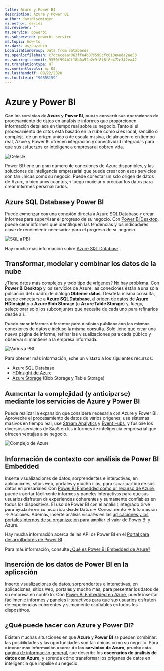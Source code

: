 ```yaml
---
title: Azure y Power BI
description: Azure y Power BI
author: davidiseminger
ms.author: davidi
ms.reviewer: ''
ms.service: powerbi
ms.subservice: powerbi-service
ms.topic: how-to
ms.date: 05/08/2019
LocalizationGroup: Data from databases
ms.openlocfilehash: c7dceceaaf063ffe4b379595cfc010e4eda2ae53
ms.sourcegitcommit: 9350f994b7f18b0a52a2e9f8f8f8e472c342ea42
ms.translationtype: HT
ms.contentlocale: es-ES
ms.lasthandoff: 09/22/2020
ms.locfileid: "90858159"
---
```

# <a name="azure-and-power-bi"></a>Azure y Power BI

Con los servicios de **Azure** y **Power BI**, puede convertir sus operaciones de procesamiento de datos en análisis e informes que proporcionen información detallada en tiempo real sobre su negocio. Tanto si el procesamiento de datos está basado en la nube como si es local, sencillo o complejo, de un origen único o de escala masiva, de almacén o en tiempo real, Azure y Power BI ofrecen integración y conectividad integradas para que sus esfuerzos en inteligencia empresarial cobren vida.

![Celeste](media/service-azure-and-power-bi/azure_1.png)

Power BI tiene un gran número de conexiones de Azure disponibles, y las soluciones de inteligencia empresarial que puede crear con esos servicios son tan únicas como su negocio. Puede conectar un solo origen de datos de Azure, o bien unos cuantos, y luego modelar y precisar los datos para crear informes personalizados.

## <a name="azure-sql-database-and-power-bi"></a>Azure SQL Database y Power BI

Puede comenzar con una conexión directa a Azure SQL Database y crear informes para supervisar el progreso de su negocio. Con [Power BI Desktop](../fundamentals/desktop-getting-started.md), puede crear informes que identifiquen las tendencias y los indicadores clave de rendimiento necesarios para el progreso de su negocio.

![SQL a PBI](media/service-azure-and-power-bi/azure_2_sqltopbi.png)

Hay mucha más información sobre [Azure SQL Database](https://azure.microsoft.com/services/sql-database/).

## <a name="transform-shape-and-merge-your-cloud-data"></a>Transformar, modelar y combinar los datos de la nube

¿Tiene datos más complejos y todo tipo de orígenes? No hay problema. Con **Power BI Desktop** y los servicios de Azure, las conexiones están a una sola pulsación del cuadro de diálogo **Obtener datos**. Desde la misma consulta, puede conectarse a **Azure SQL Database**, al origen de datos de **Azure HDInsight** y a **Azure Blob Storage** (o **Azure Table Storage**) y, luego, seleccionar solo los subconjuntos que necesite de cada uno para refinarlos desde allí.

Puede crear informes diferentes para distintos públicos con las mismas conexiones de datos e incluso la misma consulta. Solo tiene que crear una nueva página de informe, refinar las visualizaciones para cada público y observar si mantiene a la empresa informada.

![Varios a PBI](media/service-azure-and-power-bi/azure_3_multipletopbi.png)

Para obtener más información, eche un vistazo a los siguientes recursos:

* [Azure SQL Database](https://azure.microsoft.com/services/sql-database/)
* [HDInsight de Azure](https://azure.microsoft.com/services/hdinsight/)
* [Azure Storage](https://azure.microsoft.com/services/storage/) (Blob Storage y Table Storage)

## <a name="get-complex-and-ahead-using-azure-services-and-power-bi"></a>Aumentar la complejidad (y anticiparse) mediante los servicios de Azure y Power BI

Puede realizar la expansión que considere necesaria con Azure y Power BI. Aproveche el procesamiento de datos de varios orígenes, use sistemas masivos en tiempo real, use [Stream Analytics](https://azure.microsoft.com/services/stream-analytics/) y [Event Hubs](https://azure.microsoft.com/services/event-hubs/), y fusione los diversos servicios de SaaS en los informes de inteligencia empresarial que ofrecen ventajas a su negocio.

![Complejo de Azure](media/service-azure-and-power-bi/azure_4_complex.png)

## <a name="context-insights-with-power-bi-embedded-analytics"></a>Información de contexto con análisis de Power BI Embedded

Inserte visualizaciones de datos, sorprendentes e interactivas, en aplicaciones, sitios web, portales y mucho más, para sacar partido de sus datos empresariales. Con [Power BI Embedded como un recurso de Azure](https://azure.microsoft.com/services/power-bi-embedded/), puede insertar fácilmente informes y paneles interactivos para que sus usuarios disfruten de experiencias coherentes y sumamente confiables en todos los dispositivos.  El uso de Power BI con el análisis integrado sirve para ayudarle en su recorrido desde Datos -> Conocimiento -> Información -> Acciones.  Además, inserte análisis visuales en las [aplicaciones y los portales internos de su organización](https://powerbi.microsoft.com/developers/embedded-analytics/organization/) para ampliar el valor de Power BI y Azure.

Hay mucha información acerca de las API de Power BI en el [Portal para desarrolladores de Power BI](https://dev.powerbi.com).

Para más información, consulte [¿Qué es Power BI Embedded de Azure?](../developer/embedded/azure-pbie-what-is-power-bi-embedded.md)

## <a name="embed-your-power-bi-data-within-your-app"></a>Inserción de los datos de Power BI en la aplicación

Inserte visualizaciones de datos, sorprendentes e interactivas, en aplicaciones, sitios web, portales y mucho más, para presentar los datos de su empresa en contexto. Con [Power BI Embedded en Azure](https://azure.microsoft.com/services/power-bi-embedded/), puede insertar fácilmente informes y paneles interactivos para que sus usuarios disfruten de experiencias coherentes y sumamente confiables en todos los dispositivos.

## <a name="what-could-you-do-with-azure-and-power-bi"></a>¿Qué puede hacer con Azure y Power BI?

Existen muchas situaciones en que **Azure** y **Power BI** se pueden combinar: las posibilidades y las oportunidades son tan únicas como su negocio. Para obtener más información acerca de los **servicios de Azure**, pruebe esta [página de información general](/azure/machine-learning/team-data-science-process/plan-your-environment), que describe los **escenarios de análisis de datos con Azure**, y aprenda cómo transformar los orígenes de datos en inteligencia que impulse su negocio.